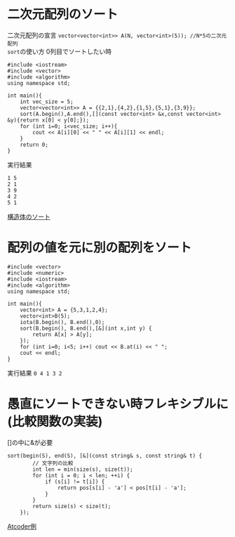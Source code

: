 # 二次元配列のソート 
二次元配列の宣言 `vector<vector<int>> A(N, vector<int>(5)); //N*5の二次元配列`   
`sort`の使い方 
0列目でソートしたい時  

    #include <iostream>
    #include <vector>
    #include <algorithm>
    using namespace std;

    int main(){
        int vec_size = 5;
        vector<vector<int>> A = {{2,1},{4,2},{1,5},{5,1},{3,9}};
        sort(A.begin(),A.end(),[](const vector<int> &x,const vector<int> &y){return x[0] < y[0];});
        for (int i=0; i<vec_size; i++){
            cout << A[i][0] << " " << A[i][1] << endl;
        }
        return 0;
    }
    
実行結果

    1 5
    2 1
    3 9
    4 2
    5 1 
[構造体のソート](https://atcoder.jp/contests/abc201/submissions/24941281)
# 配列の値を元に別の配列をソート  
```
#include <vector>
#include <numeric>
#include <iostream>
#include <algorithm>
using namespace std;

int main(){
    vector<int> A = {5,3,1,2,4};
    vector<int>B(5);
    iota(B.begin(), B.end(),0);
    sort(B.begin(), B.end(),[&](int x,int y) {
        return A[x] > A[y];
    });
    for (int i=0; i<5; i++) cout << B.at(i) << " ";
    cout << endl;
}
```
実行結果
`0 4 1 3 2 `
# 愚直にソートできない時フレキシブルに(比較関数の実装)
[]の中に&が必要
```
sort(begin(S), end(S), [&](const string& s, const string& t) {
        // 文字列の比較
        int len = min(size(s), size(t));
        for (int i = 0; i < len; ++i) {
            if (s[i] != t[i]) {
                return pos[s[i] - 'a'] < pos[t[i] - 'a'];  
            }
        }
        return size(s) < size(t);
    });
```
[Atcoder例](https://atcoder.jp/contests/abc219/editorial/2657)
